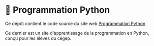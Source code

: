 # 🐍 Programmation Python

Ce dépôt contient le code source du site web [Programmation
Python](https://archambaultv-prof.github.io/programmation-python/).

Ce dernier est un site d'apprentissage de la programmation en Python, conçu
pour les élèves du cégep.